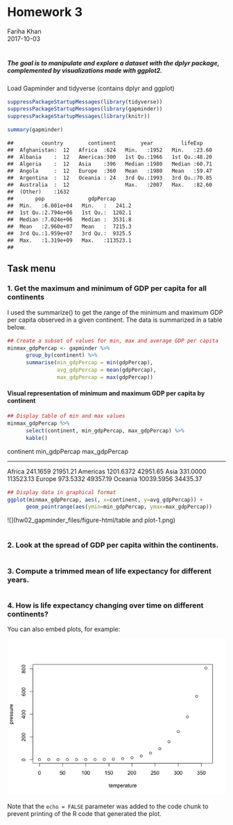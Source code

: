 # Homework 3
Fariha Khan  
2017-10-03  



#
#
##### The goal is to manipulate and explore a dataset with the dplyr package, complemented by visualizations made with ggplot2.


Load Gapminder and tidyverse (contains dplyr and ggplot)


```r
suppressPackageStartupMessages(library(tidyverse))
suppressPackageStartupMessages(library(gapminder))
suppressPackageStartupMessages(library(knitr))
```



```r
summary(gapminder)
```

```
##         country        continent        year         lifeExp     
##  Afghanistan:  12   Africa  :624   Min.   :1952   Min.   :23.60  
##  Albania    :  12   Americas:300   1st Qu.:1966   1st Qu.:48.20  
##  Algeria    :  12   Asia    :396   Median :1980   Median :60.71  
##  Angola     :  12   Europe  :360   Mean   :1980   Mean   :59.47  
##  Argentina  :  12   Oceania : 24   3rd Qu.:1993   3rd Qu.:70.85  
##  Australia  :  12                  Max.   :2007   Max.   :82.60  
##  (Other)    :1632                                                
##       pop              gdpPercap       
##  Min.   :6.001e+04   Min.   :   241.2  
##  1st Qu.:2.794e+06   1st Qu.:  1202.1  
##  Median :7.024e+06   Median :  3531.8  
##  Mean   :2.960e+07   Mean   :  7215.3  
##  3rd Qu.:1.959e+07   3rd Qu.:  9325.5  
##  Max.   :1.319e+09   Max.   :113523.1  
## 
```

## Task menu

### 1. Get the maximum and minimum of GDP per capita for all continents


I used the summarize() to get the range of the minimum and maximum GDP per capita observed in a given continent. The data is summarized in a table below.

```r
## Create a subset of values for min, max and average GDP per capita 
minmax_gdpPercap <- gapminder %>% 
      group_by(continent) %>% 
      summarise(min_gdpPercap = min(gdpPercap),
                avg_gdpPercap = mean(gdpPercap),
                max_gdpPercap = max(gdpPercap))
```

#### Visual representation of minimum and maximum GDP per capita by continent


```r
## Display table of min and max values
minmax_gdpPercap %>% 
      select(continent, min_gdpPercap, max_gdpPercap) %>% 
      kable()
```



continent    min_gdpPercap   max_gdpPercap
----------  --------------  --------------
Africa            241.1659        21951.21
Americas         1201.6372        42951.65
Asia              331.0000       113523.13
Europe            973.5332        49357.19
Oceania         10039.5956        34435.37

```r
## Display data in graphical format
ggplot(minmax_gdpPercap, aes(, x=continent, y=avg_gdpPercap)) +
      geom_pointrange(aes(ymin=min_gdpPercap, ymax=max_gdpPercap))
```

![](hw02_gapminder_files/figure-html/table and plot-1.png)<!-- -->


#
### 2. Look at the spread of GDP per capita within the continents.

#
### 3. Compute a trimmed mean of life expectancy for different years.

#
### 4. How is life expectancy changing over time on different continents?



You can also embed plots, for example:

![](hw02_gapminder_files/figure-html/pressure-1.png)<!-- -->

Note that the `echo = FALSE` parameter was added to the code chunk to prevent printing of the R code that generated the plot.
